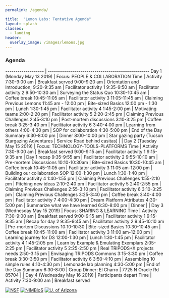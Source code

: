 ```yaml
---
permalink: /agenda/

title:  "Lemon Labs: Tentative Agenda"
layout: splash
classes:
  - landing
header:
  overlay_image: /images/lemons.jpg
---
```


### Agenda
------------------- | -------------------------------------------------- 
Day 1 (Monday May 13 2019) | Focus: PEOPLE & COLLABORATION
Time | Activity
7:30-9:00 am | Breakfast served
9:00-9:20 am | Orientation and Introduction;
9:20-9:35 am | Facilitator activity 1
9:35-9:50 am | Facilitator activity 2
9:50-10:30 am | Surveying the Status Quo
10:30-10:45 am | Coffee break
10:45-11:05 am | Facilitator activity 3
11:05-11:45 am | Claiming Previous Lemons
11:45 am - 12:00 pm | Bite-sized Basics
12:00 pm - 1:30 pm | Lunch
1:30-1:45 pm | Facilitator activity 4
1:45-2:00 pm | Motivating teams
2:00-2:20 pm | Facilitator activity 5
2:20-2:45 pm | Claiming Previous Challenges
2:45-3:10 pm | Post-mortem discussions
3:10-3:25 pm | Coffee break
3:25-3:40 pm | Facilitator activity 6
3:40-4:00 pm | Learning from others
4:00-4:30 pm | SOP for collaboration
4:30-5:00 pm | End of the Day Summary
6:30-8:00 pm | Dinner
8:00-10:00 pm | Star gazing party (Tucson Stargazing Adventures |  Service Road behind casitas)
 | 
 | 
Day 2 (Tuesday May 15 2019) | Focus: TECHNOLOGY-TOOLS-PLATFORMS
Time | Activity
7:30-9:00 am | Breakfast served
9:00-9:15 am | Facilitator activity 1
9:15-9:35 am | Day 1 recap
9:35-9:55 am | Facilitator activity 2
9:55-10:10 am | Pre-mortem Discussions
10:10-10:30am | Bite-sized Basics
10:30-10:45 am | Coffee break
10:45-11:05 am | Facilitator activity 3
11:05 am-12:00 pm | Building our collaboration SOP
12:00-1:30 pm | Lunch
1:30-1:40 pm | Facilitator activity 4
1:40-1:55 pm | Claiming Previous Challenges
1:55-2:10 pm | Pitching new ideas
2:10-2:40 pm | Facilitator activity 5
2:40-2:55 pm | Claiming Previous Challenges
2:55-3:10 pm | Facilitator activity 6
3:10-3:25 pm | Claiming Previous Challenges
3:25-3:40 pm | Coffee break
3:40-4:00 pm | Facilitator activity 7
4:00-4:30 pm | Dream Platform Attributes
4:30-5:00 pm | Summarize what we have learned
6:30-8:00 pm | Dinner
 | 
 | 
Day 3 (Wednesday May 15 2019) | Focus: SHARING & LEARNING
Time | Activity
7:30-9:00 am | Breakfast served
9:00-9:15 am | Facilitator activity 1
9:15-9:35 am | Recap for day 2
9:35-9:45 am | Facilitator activity 2
9:45-10:10 am | Pre-mortem Discussions
10:10-10:30 | Bite-sized Basics
10:30-10:45 am | Coffee break
10:45-11:00 am | Facilitator activity 3
11:00 am-12:00 pm | Learning journey for DS
12:00-1:30 pm | Lunch
1:30-1:45 pm | Facilitator activity 4
1:45-2:05 pm | Learn by Example & Emulating Exemplars
2:05-2:25 pm | Facilitator activity 5
2:25-2:50 pm | Real TRIPODS+X projects needs
2:50-3:15 pm | Envisaging TRIPODS Commons
3:15-3:30 pm | Coffee break
3:30-3:50 pm | Facilitator activity 6
3:50-4:10 pm | Assembling 10 simple rules
4:10-4:30 pm | Lemonade lab planning
4:30-5:00 pm | End of the Day Summary
6:30-8:00 | Group Dinner: El Charro |  7725 N Oracle Rd 85704 
 | 
 | 
Day 4 (Wednesday May 16 2019) | Participants depart
Time | Activity
7:30-9:00 am | Breakfast served


[![NSF](/images/nsf.png)](https://www.nsf.gov/awardsearch/showAward?AWD_ID=1839307&HistoricalAwards=false)
[![NIMBioS](/images/nimbios.png)](http://www.nimbios.org/)
[![U. of Arizona](/images/ua.png)](https://www.arizona.edu/)
